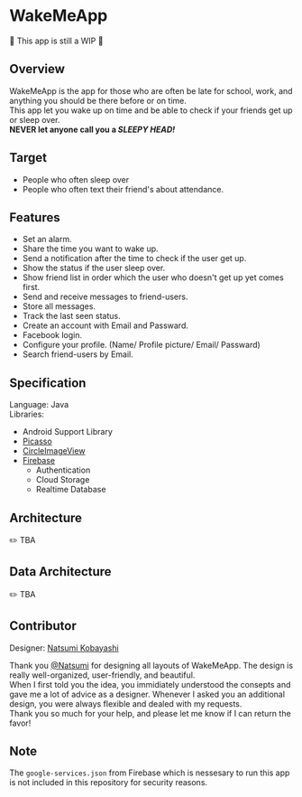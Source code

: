 # WakeMeApp

🚧 This app is still a WIP 🚧

## Overview
WakeMeApp is the app for those who are often be late for school, work, and anything you should be there before or on time.  
This app let you wake up on time and be able to check if your friends get up or sleep over.  
**NEVER let anyone call you a _SLEEPY HEAD!_**  

## Target
- People who often sleep over
- People who often text their friend's about attendance.

## Features
- Set an alarm.
- Share the time you want to wake up.
- Send a notification after the time to check if the user get up.
- Show the status if the user sleep over.
- Show friend list in order which the user who doesn't get up yet comes first.
- Send and receive messages to friend-users.
- Store all messages.
- Track the last seen status.
- Create an account with Email and Passward.
- Facebook login.
- Configure your profile. (Name/ Profile picture/ Email/ Passward)
- Search friend-users by Email.

## Specification
Language: Java  
Libraries:
- Android Support Library  
- [Picasso](https://github.com/square/picasso)  
- [CircleImageView](https://github.com/hdodenhof/CircleImageView)
- [Firebase](https://firebase.google.com/)
  - Authentication
  - Cloud Storage
  - Realtime Database  

## Architecture
✏️ TBA

## Data Architecture
✏️ TBA

## Contributor
Designer: [Natsumi Kobayashi](https://github.com/coooopeeeer)

Thank you [@Natsumi](https://github.com/coooopeeeer) for designing all layouts of WakeMeApp. The design is really well-organized, user-friendly, and beautiful.  
When I first told you the idea, you immidiately understood the consepts and gave me a lot of advice as a designer. Whenever I asked you an additional design, you were always flexible and dealed with my requests.  
Thank you so much for your help, and please let me know if I can return the favor!

## Note
The `google-services.json` from Firebase which is nessesary to run this app is not included in this repository for security reasons.
